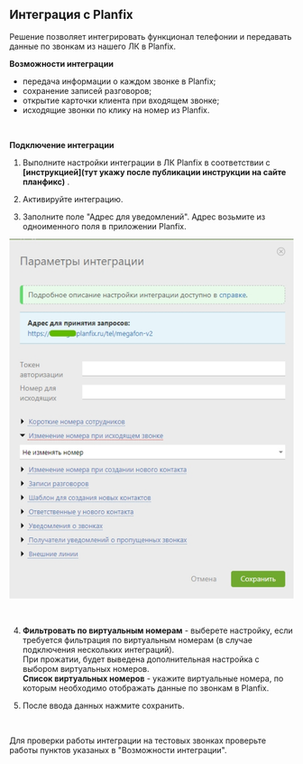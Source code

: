 ## Интеграция с Planfix  <br />

Решение позволяет интегрировать функционал телефонии и  передавать данные по звонкам из нашего ЛК в Planfix.   <br />

**Возможности интеграции**  <br />
- передача информации о каждом звонке в Planfix;  
- сохранение записей разговоров;  
- открытие карточки клиента при входящем звонке;  
- исходящие звонки по клику на номер из Planfix. <br />
<br />

**Подключение интеграции**  <br />

1. Выполните настройки интеграции в ЛК Planfix в соответствии с  **[инструкцией](тут укажу после публикации инструкции на сайте планфикс)** . <br />


2. Активируйте интеграцию.  <br />
3. Заполните поле "Адрес для уведомлений". Адрес возьмите из одноименного поля в приложении Planfix. <br />

![image](planfix.jpg)

<br />

4. **Фильтровать по виртуальным номерам** - выберете настройку, если требуется фильтрация по виртуальным номерам (в случае подключения нескольких интеграций). <br />
При прожатии, будет выведена дополнительная настройка с выбором виртуальных номеров. <br />
**Список виртуальных номеров** - укажите виртуальные номера, по которым необходимо отображать данные по звонкам в Planfix. <br />

5. После ввода данных нажмите сохранить.  <br />
<br />

Для проверки работы интеграции на тестовых звонках проверьте работы пунктов указаных в "Возможности интеграции".  

